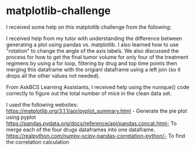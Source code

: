 # matplotlib-challenge

I received some help on this matplotlib challenge from the following:

I received help from my tutor with understanding the difference between generating a plot using pandas vs. matplotlib. I also learned how to use "rotation" to change the angle of the axis labels. We also discussed the process for how to get the final tumor volume for only four of the treatment regimens by using a for loop, filtering by drug and top time points then merging this dataframe with the origianl dataframe using a left join (so it drops all the other values not needed).

From AskBCS Learning Assistants, I received help using the nunique() code correctly to figure out the total number of mice in the clean data set. 

I used the following websites:
https://matplotlib.org/3.1.1/api/pyplot_summary.html - Generate the pie plot using pyplot
https://pandas.pydata.org/docs/reference/api/pandas.concat.html- To merge each of the four drugs dataframes into one dataframe.
https://realpython.com/numpy-scipy-pandas-correlation-python/- To find the correlation calculation
